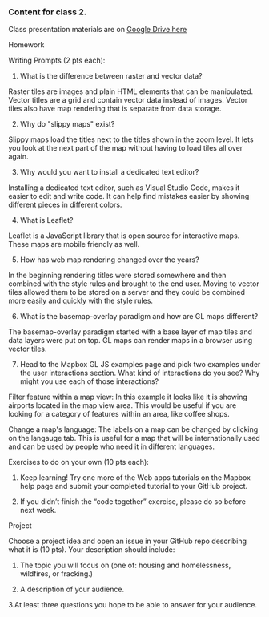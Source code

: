 ### Content for class 2. 

Class presentation materials are on [Google Drive here](https://docs.google.com/presentation/d/1nNNup7iSOsG-xhoxhEWfkNDnwiH74qQ1BbSGji2ql_4/edit#slide=id.g643643ac23_0_34)

Homework

Writing Prompts (2 pts each):

1. What is the difference between raster and vector data? 

Raster tiles are images and plain HTML elements that can be manipulated. Vector titles are a grid and contain vector data instead of images. Vector tiles also have map rendering that is separate from data storage.

2. Why do "slippy maps" exist? 

Slippy maps load the titles next to the titles shown in the zoom level. It lets you look at the next part of the map without having to load tiles all over again.

3. Why would you want to install a dedicated text editor? 

Installing a dedicated text editor, such as Visual Studio Code, makes it easier to edit and write code. It can help find mistakes easier by showing different pieces in different colors.

4. What is Leaflet? 

Leaflet is a JavaScript library that is open source for interactive maps. These maps are mobile friendly as well.

5. How has web map rendering changed over the years? 

In the beginning rendering titles were stored somewhere and then combined with the style rules and brought to the end user. Moving to vector tiles allowed them to be stored on a server and they could be combined more easily and quickly with the style rules.

6. What is the basemap-overlay paradigm and how are GL maps different? 

The basemap-overlay paradigm started with a base layer of map tiles and data layers were put on top. GL maps can render maps in a browser using vector tiles.

7. Head to the Mapbox GL JS examples page and pick two examples under the user interactions section. What kind of interactions do you see? Why might you use each of those interactions? 

Filter feature within a map view: In this example it looks like it is showing airports located in the map view area. This would be useful if you are looking for a category of features within an area, like coffee shops.

Change a map's language: The labels on a map can be changed by clicking on the langauge tab. This is useful for a map that will be internationally used and can be used by people who need it in different languages.

Exercises to do on your own (10 pts each):

1. Keep learning! Try one more of the Web apps tutorials on the Mapbox help page and submit your completed tutorial to your GitHub project. 

2. If you didn’t finish the “code together” exercise, please do so before next week. 


Project

Choose a project idea and open an issue in your GitHub repo describing what it is (10 pts). Your description should include:

1. The topic you will focus on (one of: housing and homelessness, wildfires, or fracking.) 

2. A description of your audience. 

3.At least three questions you hope to be able to answer for your audience.
